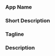 ### App Name <!-- 18 characters max -->

### Short Description <!-- 50 characters max -->

### Tagline <!-- 50 characters max -->

### Description <!-- 200 characters max -->
